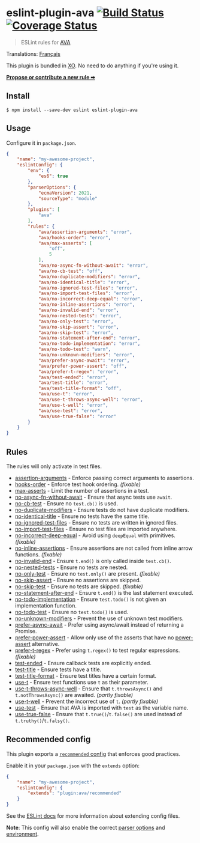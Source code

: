 # eslint-plugin-ava [![Build Status](https://travis-ci.com/avajs/eslint-plugin-ava.svg?branch=main)](https://travis-ci.com/github/avajs/eslint-plugin-ava) [![Coverage Status](https://coveralls.io/repos/github/avajs/eslint-plugin-ava/badge.svg?branch=main)](https://coveralls.io/github/avajs/eslint-plugin-ava?branch=main)

> ESLint rules for [AVA](https://avajs.dev)

Translations: [Français](https://github.com/avajs/ava-docs/blob/main/fr_FR/related/eslint-plugin-ava/readme.md)

This plugin is bundled in [XO](https://github.com/xojs/xo). No need to do anything if you're using it.

[**Propose or contribute a new rule ➡**](.github/contributing.md)

## Install

```
$ npm install --save-dev eslint eslint-plugin-ava
```

## Usage

Configure it in `package.json`.

```json
{
	"name": "my-awesome-project",
	"eslintConfig": {
		"env": {
			"es6": true
		},
		"parserOptions": {
			"ecmaVersion": 2021,
			"sourceType": "module"
		},
		"plugins": [
			"ava"
		],
		"rules": {
			"ava/assertion-arguments": "error",
			"ava/hooks-order": "error",
			"ava/max-asserts": [
				"off",
				5
			],
			"ava/no-async-fn-without-await": "error",
			"ava/no-cb-test": "off",
			"ava/no-duplicate-modifiers": "error",
			"ava/no-identical-title": "error",
			"ava/no-ignored-test-files": "error",
			"ava/no-import-test-files": "error",
			"ava/no-incorrect-deep-equal": "error",
			"ava/no-inline-assertions": "error",
			"ava/no-invalid-end": "error",
			"ava/no-nested-tests": "error",
			"ava/no-only-test": "error",
			"ava/no-skip-assert": "error",
			"ava/no-skip-test": "error",
			"ava/no-statement-after-end": "error",
			"ava/no-todo-implementation": "error",
			"ava/no-todo-test": "warn",
			"ava/no-unknown-modifiers": "error",
			"ava/prefer-async-await": "error",
			"ava/prefer-power-assert": "off",
			"ava/prefer-t-regex": "error",
			"ava/test-ended": "error",
			"ava/test-title": "error",
			"ava/test-title-format": "off",
			"ava/use-t": "error",
			"ava/use-t-throws-async-well": "error",
			"ava/use-t-well": "error",
			"ava/use-test": "error",
			"ava/use-true-false": "error"
		}
	}
}
```

## Rules

The rules will only activate in test files.

- [assertion-arguments](docs/rules/assertion-arguments.md) - Enforce passing correct arguments to assertions.
- [hooks-order](docs/rules/hooks-order.md) - Enforce test hook ordering. *(fixable)*
- [max-asserts](docs/rules/max-asserts.md) - Limit the number of assertions in a test.
- [no-async-fn-without-await](docs/rules/no-async-fn-without-await.md) - Ensure that async tests use `await`.
- [no-cb-test](docs/rules/no-cb-test.md) - Ensure no `test.cb()` is used.
- [no-duplicate-modifiers](docs/rules/no-duplicate-modifiers.md) - Ensure tests do not have duplicate modifiers.
- [no-identical-title](docs/rules/no-identical-title.md) - Ensure no tests have the same title.
- [no-ignored-test-files](docs/rules/no-ignored-test-files.md) - Ensure no tests are written in ignored files.
- [no-import-test-files](docs/rules/no-import-test-files.md) - Ensure no test files are imported anywhere.
- [no-incorrect-deep-equal](docs/rules/no-incorrect-deep-equal.md) - Avoid using `deepEqual` with primitives. *(fixable)*
- [no-inline-assertions](docs/rules/no-inline-assertions.md) - Ensure assertions are not called from inline arrow functions. *(fixable)*
- [no-invalid-end](docs/rules/no-invalid-end.md) - Ensure `t.end()` is only called inside `test.cb()`.
- [no-nested-tests](docs/rules/no-nested-tests.md) - Ensure no tests are nested.
- [no-only-test](docs/rules/no-only-test.md) - Ensure no `test.only()` are present. *(fixable)*
- [no-skip-assert](docs/rules/no-skip-assert.md) - Ensure no assertions are skipped.
- [no-skip-test](docs/rules/no-skip-test.md) - Ensure no tests are skipped. *(fixable)*
- [no-statement-after-end](docs/rules/no-statement-after-end.md) - Ensure `t.end()` is the last statement executed.
- [no-todo-implementation](docs/rules/no-todo-implementation.md) - Ensure `test.todo()` is not given an implementation function.
- [no-todo-test](docs/rules/no-todo-test.md) - Ensure no `test.todo()` is used.
- [no-unknown-modifiers](docs/rules/no-unknown-modifiers.md) - Prevent the use of unknown test modifiers.
- [prefer-async-await](docs/rules/prefer-async-await.md) - Prefer using async/await instead of returning a Promise.
- [prefer-power-assert](docs/rules/prefer-power-assert.md) - Allow only use of the asserts that have no [power-assert](https://github.com/power-assert-js/power-assert) alternative.
- [prefer-t-regex](docs/rules/prefer-t-regex.md) - Prefer using `t.regex()` to test regular expressions. *(fixable)*
- [test-ended](docs/rules/test-ended.md) - Ensure callback tests are explicitly ended.
- [test-title](docs/rules/test-title.md) - Ensure tests have a title.
- [test-title-format](docs/rules/test-title-format.md) - Ensure test titles have a certain format.
- [use-t](docs/rules/use-t.md) - Ensure test functions use `t` as their parameter.
- [use-t-throws-async-well](docs/rules/use-t-throws-async-well.md) - Ensure that `t.throwsAsync()` and `t.notThrowsAsync()` are awaited. *(partly fixable)*
- [use-t-well](docs/rules/use-t-well.md) - Prevent the incorrect use of `t`. *(partly fixable)*
- [use-test](docs/rules/use-test.md) - Ensure that AVA is imported with `test` as the variable name.
- [use-true-false](docs/rules/use-true-false.md) - Ensure that `t.true()`/`t.false()` are used instead of `t.truthy()`/`t.falsy()`.

## Recommended config

This plugin exports a [`recommended` config](index.js) that enforces good practices.

Enable it in your `package.json` with the `extends` option:

```json
{
	"name": "my-awesome-project",
	"eslintConfig": {
		"extends": "plugin:ava/recommended"
	}
}
```

See the [ESLint docs](https://eslint.org/docs/user-guide/configuring#extending-configuration-files) for more information about extending config files.

**Note**: This config will also enable the correct [parser options](https://eslint.org/docs/user-guide/configuring#specifying-parser-options) and [environment](https://eslint.org/docs/user-guide/configuring#specifying-environments).

